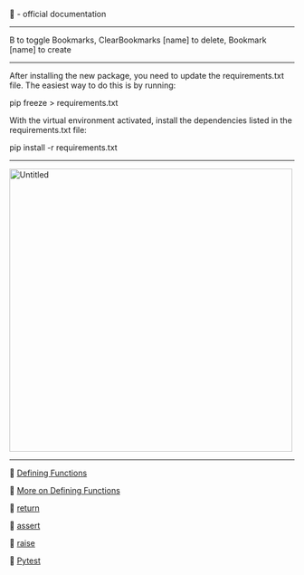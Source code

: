 📖 - official documentation

---

B to toggle Bookmarks, ClearBookmarks [name] to delete, Bookmark [name] to create

---

After installing the new package, you need to update the requirements.txt file. The easiest way to do this is by running:

pip freeze > requirements.txt

With the virtual environment activated, install the dependencies listed in the requirements.txt file:

pip install -r requirements.txt

---

<img src="https://github.com/user-attachments/assets/8632d2ce-455a-4964-bfaa-4f5b86f4a3cc" alt="Untitled" width="500"/>

---

📖 [Defining Functions](https://docs.python.org/3/tutorial/controlflow.html#defining-functions)

📖 [More on Defining Functions](https://docs.python.org/3/tutorial/controlflow.html#more-on-defining-functions)

📖 [return](https://docs.python.org/3/reference/simple_stmts.html#the-return-statement)

📖 [assert](https://docs.python.org/3/reference/simple_stmts.html#the-assert-statement)

📖 [raise](https://docs.python.org/3/reference/simple_stmts.html#the-raise-statement)

📖 [Pytest](https://docs.pytest.org/en/stable/getting-started.html)

